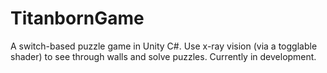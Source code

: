 # TitanbornGame
A switch-based puzzle game in Unity C#. Use x-ray vision (via a togglable shader) to see through walls and solve puzzles. Currently in development.
